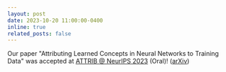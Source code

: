 ```yaml
---
layout: post
date: 2023-10-20 11:00:00-0400
inline: true
related_posts: false
---
```


Our paper "Attributing Learned Concepts in Neural Networks to Training Data" was accepted at [ATTRIB @ NeurIPS 2023](https://neurips.cc/virtual/2023/workshop/66533) (Oral)! ([arXiv](https://arxiv.org/abs/2310.03149))